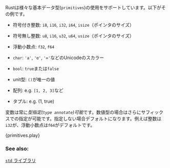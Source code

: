 <!--- Rust provides access to a wide variety of `primitives`. A sample includes: --->
Rustは様々な基本データ型(`primitives`)の使用をサポートしています。以下がその例です。

<!--- * signed integers: `i8`, `i16`, `i32`, `i64` and `isize` (pointer size) --->
* 符号付き整数: `i8`, `i16`, `i32`, `i64`, `isize`（ポインタのサイズ）
<!--- * unsigned integers: `u8`, `u16`, `u32`, `u64` and `usize` (pointer size) --->
* 符号無し整数: `u8`, `i16`, `u32`, `u64`, `usize`（ポインタのサイズ）
<!--- * floatoing point: `f32`, `f64` --->
* 浮動小数点: `f32`, `f64`
<!--- * `char` Unicode scalar values like `'a'`, `'α'` and `'∞'` (4 bytes each) --->
* `char`: `'a'`, `'α'`, `'∞'`などのUnicodeのスカラー
<!--- * `bool` either `true` or `false` --->
* `bool`: `true`または`false`
<!--- * and the unit type `()`, whose only value is also `()` --->
* unit型: `()`が唯一の値
<!--- * arrays like `[1, 2, 3]` --->
* 配列: e.g. `[1, 2, 3]`など
<!--- * tuples like `(1, true)` --->
* タプル: e.g. (1, true)

<!--- Variables can always be *type annotated*. Numbers may additionally be --->
<!--- annotated via a *suffix* or *by default*. Integers default to `i32` and --->
<!--- floats to `f64`. --->
変数は常に*型指定(`type annotate`)可能*です。数値型の場合はさらにサフィックスでの指定が可能です。指定しない場合デフォルトになります。例えば整数は`i32`が、浮動小数点は`f64`がデフォルトです。

{primitives.play}

### See also:

[`std` ライブラリ][std]

[std]: http://doc.rust-lang.org/std/
